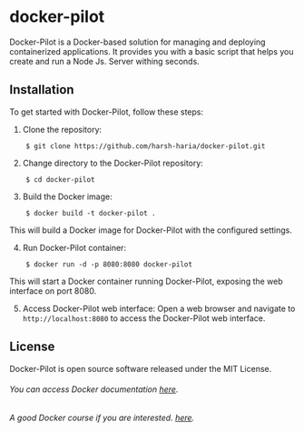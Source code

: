 # docker-pilot

Docker-Pilot is a Docker-based solution for managing and deploying containerized applications. It provides you with a basic script that helps you create and run a Node Js. Server withing seconds.

## Installation

To get started with Docker-Pilot, follow these steps:

1. Clone the repository:

```
    $ git clone https://github.com/harsh-haria/docker-pilot.git
```

2. Change directory to the Docker-Pilot repository:

```
    $ cd docker-pilot
```

3. Build the Docker image:

```
    $ docker build -t docker-pilot .
```

This will build a Docker image for Docker-Pilot with the configured settings.

4. Run Docker-Pilot container:

```
    $ docker run -d -p 8080:8080 docker-pilot
```

This will start a Docker container running Docker-Pilot, exposing the web interface on port 8080.

5. Access Docker-Pilot web interface:
   Open a web browser and navigate to `http://localhost:8080` to access the Docker-Pilot web interface.

## License

Docker-Pilot is open source software released under the MIT License.

###### You can access Docker documentation [here](https://docs.docker.com/).

###### A good Docker course if you are interested. [here](https://www.udemy.com/course/docker-kubernetes-the-practical-guide/).
